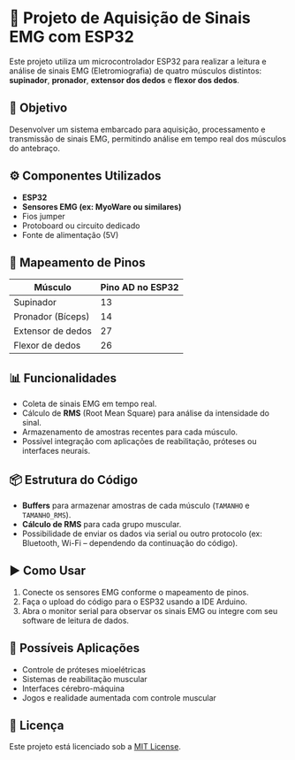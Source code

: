 
# 📡 Projeto de Aquisição de Sinais EMG com ESP32

Este projeto utiliza um microcontrolador ESP32 para realizar a leitura e análise de sinais EMG (Eletromiografia) de quatro músculos distintos: **supinador**, **pronador**, **extensor dos dedos** e **flexor dos dedos**.

## 🧠 Objetivo

Desenvolver um sistema embarcado para aquisição, processamento e transmissão de sinais EMG, permitindo análise em tempo real dos músculos do antebraço.

## ⚙️ Componentes Utilizados

- **ESP32**
- **Sensores EMG (ex: MyoWare ou similares)**
- Fios jumper
- Protoboard ou circuito dedicado
- Fonte de alimentação (5V)

## 📌 Mapeamento de Pinos

| Músculo               | Pino AD no ESP32 |
|-----------------------|------------------|
| Supinador             | 13               |
| Pronador (Bíceps)     | 14               |
| Extensor de dedos     | 27               |
| Flexor de dedos       | 26               |

## 📊 Funcionalidades

- Coleta de sinais EMG em tempo real.
- Cálculo de **RMS** (Root Mean Square) para análise da intensidade do sinal.
- Armazenamento de amostras recentes para cada músculo.
- Possível integração com aplicações de reabilitação, próteses ou interfaces neurais.

## 📦 Estrutura do Código

- **Buffers** para armazenar amostras de cada músculo (`TAMANHO` e `TAMANHO_RMS`).
- **Cálculo de RMS** para cada grupo muscular.
- Possibilidade de enviar os dados via serial ou outro protocolo (ex: Bluetooth, Wi-Fi – dependendo da continuação do código).

## ▶️ Como Usar

1. Conecte os sensores EMG conforme o mapeamento de pinos.
2. Faça o upload do código para o ESP32 usando a IDE Arduino.
3. Abra o monitor serial para observar os sinais EMG ou integre com seu software de leitura de dados.

## 🧪 Possíveis Aplicações

- Controle de próteses mioelétricas
- Sistemas de reabilitação muscular
- Interfaces cérebro-máquina
- Jogos e realidade aumentada com controle muscular

## 📄 Licença

Este projeto está licenciado sob a [MIT License](LICENSE).
